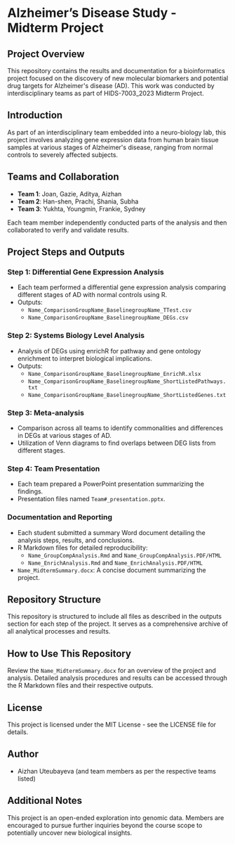 # Alzheimer’s Disease Study - Midterm Project

## Project Overview
This repository contains the results and documentation for a bioinformatics project focused on the discovery of new molecular biomarkers and potential drug targets for Alzheimer's disease (AD). This work was conducted by interdisciplinary teams as part of HIDS-7003_2023 Midterm Project.

## Introduction
As part of an interdisciplinary team embedded into a neuro-biology lab, this project involves analyzing gene expression data from human brain tissue samples at various stages of Alzheimer's disease, ranging from normal controls to severely affected subjects.

## Teams and Collaboration
- **Team 1**: Joan, Gazie, Aditya, Aizhan
- **Team 2**: Han-shen, Prachi, Shania, Subha
- **Team 3**: Yukhta, Youngmin, Frankie, Sydney

Each team member independently conducted parts of the analysis and then collaborated to verify and validate results.

## Project Steps and Outputs
### Step 1: Differential Gene Expression Analysis
- Each team performed a differential gene expression analysis comparing different stages of AD with normal controls using R.
- Outputs:
  - `Name_ComparisonGroupName_BaselinegroupName_TTest.csv`
  - `Name_ComparisonGroupName_BaselinegroupName_DEGs.csv`

### Step 2: Systems Biology Level Analysis
- Analysis of DEGs using enrichR for pathway and gene ontology enrichment to interpret biological implications.
- Outputs:
  - `Name_ComparisonGroupName_BaselinegroupName_EnrichR.xlsx`
  - `Name_ComparisonGroupName_BaselinegroupName_ShortListedPathways.txt`
  - `Name_ComparisonGroupName_BaselinegroupName_ShortListedGenes.txt`

### Step 3: Meta-analysis
- Comparison across all teams to identify commonalities and differences in DEGs at various stages of AD.
- Utilization of Venn diagrams to find overlaps between DEG lists from different stages.

### Step 4: Team Presentation
- Each team prepared a PowerPoint presentation summarizing the findings.
- Presentation files named `Team#_presentation.pptx`.

### Documentation and Reporting
- Each student submitted a summary Word document detailing the analysis steps, results, and conclusions.
- R Markdown files for detailed reproducibility:
  - `Name_GroupCompAnalysis.Rmd` and `Name_GroupCompAnalysis.PDF/HTML`
  - `Name_EnrichAnalysis.Rmd` and `Name_EnrichAnalysis.PDF/HTML`
- `Name_MidtermSummary.docx`: A concise document summarizing the project.

## Repository Structure
This repository is structured to include all files as described in the outputs section for each step of the project. It serves as a comprehensive archive of all analytical processes and results.

## How to Use This Repository
Review the `Name_MidtermSummary.docx` for an overview of the project and analysis. Detailed analysis procedures and results can be accessed through the R Markdown files and their respective outputs.

## License
This project is licensed under the MIT License - see the LICENSE file for details.

## Author
- Aizhan Uteubayeva (and team members as per the respective teams listed)

## Additional Notes
This project is an open-ended exploration into genomic data. Members are encouraged to pursue further inquiries beyond the course scope to potentially uncover new biological insights.
